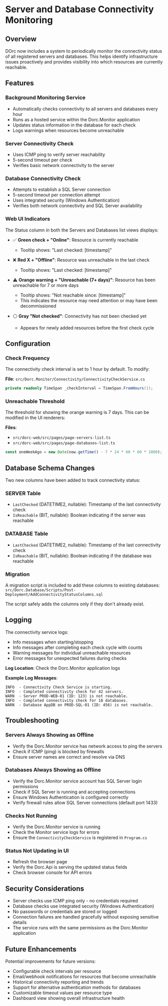 # Server and Database Connectivity Monitoring

## Overview

DOrc now includes a system to periodically monitor the connectivity status of all registered servers and databases. This helps identify infrastructure issues proactively and provides visibility into which resources are currently reachable.

## Features

### Background Monitoring Service
- Automatically checks connectivity to all servers and databases every hour
- Runs as a hosted service within the Dorc.Monitor application
- Updates status information in the database for each check
- Logs warnings when resources become unreachable

### Server Connectivity Check
- Uses ICMP ping to verify server reachability
- 5-second timeout per check
- Verifies basic network connectivity to the server

### Database Connectivity Check  
- Attempts to establish a SQL Server connection
- 5-second timeout per connection attempt
- Uses integrated security (Windows Authentication)
- Verifies both network connectivity and SQL Server availability

### Web UI Indicators

The Status column in both the Servers and Databases list views displays:

- ✅ **Green check + "Online"**: Resource is currently reachable
  - Tooltip shows: "Last checked: [timestamp]"

- ❌ **Red X + "Offline"**: Resource was unreachable in the last check
  - Tooltip shows: "Last checked: [timestamp]"

- ⚠️ **Orange warning + "Unreachable (7+ days)"**: Resource has been unreachable for 7 or more days
  - Tooltip shows: "Not reachable since: [timestamp]"
  - This indicates the resource may need attention or may have been decommissioned

- ⚪ **Gray "Not checked"**: Connectivity has not been checked yet
  - Appears for newly added resources before the first check cycle

## Configuration

### Check Frequency
The connectivity check interval is set to 1 hour by default. To modify:

**File**: `src/Dorc.Monitor/Connectivity/ConnectivityCheckService.cs`
```csharp
private readonly TimeSpan _checkInterval = TimeSpan.FromHours(1);
```

### Unreachable Threshold
The threshold for showing the orange warning is 7 days. This can be modified in the UI renderers:

**Files**: 
- `src/dorc-web/src/pages/page-servers-list.ts`
- `src/dorc-web/src/pages/page-databases-list.ts`

```typescript
const oneWeekAgo = new Date(now.getTime() - 7 * 24 * 60 * 60 * 1000);
```

## Database Schema Changes

Two new columns have been added to track connectivity status:

### SERVER Table
- `LastChecked` (DATETIME2, nullable): Timestamp of the last connectivity check
- `IsReachable` (BIT, nullable): Boolean indicating if the server was reachable

### DATABASE Table
- `LastChecked` (DATETIME2, nullable): Timestamp of the last connectivity check
- `IsReachable` (BIT, nullable): Boolean indicating if the database was reachable

### Migration
A migration script is included to add these columns to existing databases:
`src/Dorc.Database/Scripts/Post-Deployment/AddConnectivityStatusColumns.sql`

The script safely adds the columns only if they don't already exist.

## Logging

The connectivity service logs:
- Info messages when starting/stopping
- Info messages after completing each check cycle with counts
- Warning messages for individual unreachable resources
- Error messages for unexpected failures during checks

**Log Location**: Check the Dorc.Monitor application logs

**Example Log Messages**:
```
INFO  - Connectivity Check Service is starting.
INFO  - Completed connectivity check for 42 servers.
WARN  - Server PROD-WEB-01 (ID: 123) is not reachable.
INFO  - Completed connectivity check for 18 databases.
WARN  - Database AppDB on PROD-SQL-01 (ID: 456) is not reachable.
```

## Troubleshooting

### Servers Always Showing as Offline
- Verify the Dorc.Monitor service has network access to ping the servers
- Check if ICMP (ping) is blocked by firewalls
- Ensure server names are correct and resolve via DNS

### Databases Always Showing as Offline
- Verify the Dorc.Monitor service account has SQL Server login permissions
- Check if SQL Server is running and accepting connections
- Ensure Windows Authentication is configured correctly
- Verify firewall rules allow SQL Server connections (default port 1433)

### Checks Not Running
- Verify the Dorc.Monitor service is running
- Check the Monitor service logs for errors
- Ensure the `ConnectivityCheckService` is registered in `Program.cs`

### Status Not Updating in UI
- Refresh the browser page
- Verify the Dorc.Api is serving the updated status fields
- Check browser console for API errors

## Security Considerations

- Server checks use ICMP ping only - no credentials required
- Database checks use integrated security (Windows Authentication)
- No passwords or credentials are stored or logged
- Connection failures are handled gracefully without exposing sensitive details
- The service runs with the same permissions as the Dorc.Monitor application

## Future Enhancements

Potential improvements for future versions:
- Configurable check intervals per resource
- Email/webhook notifications for resources that become unreachable
- Historical connectivity reporting and trends
- Support for alternative authentication methods for databases
- Customizable timeout values per resource type
- Dashboard view showing overall infrastructure health
